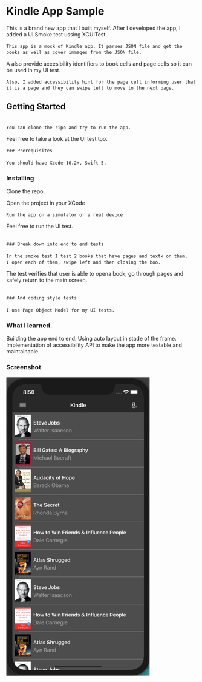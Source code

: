 # Kindle App Sample

This is a brand new app that I buiit myself. After I developed the app, I added a UI Smoke test ussing XCUITest. 

```
This app is a mock of Kindle app. It parses JSON file and get the books as well as cover immages from the JSON file.

```
A also provide accesibility identifiers to book cells and page cells so it can be used in my UI test. 


```
Also, I added accessibility hint for the page cell informing user that it is a page and they can swipe left to move to the next page. 

```

## Getting Started

```

You can clone the ripo and try to run the app. 

```
Feel free to take a look at the UI test too. 

```
### Prerequisites

You should have Xcode 10.2+, Swift 5. 

```

### Installing

Clone the repo.

Open the project in your XCode

```
Run the app on a simulator or a real device

```
Feel free to run the UI test.
```

### Break down into end to end tests

In the smoke test I test 2 books that have pages and textx on them. 
I open each of them, swipe left and then closing the boo. 

```
The test verifies that user is able to opena book, go through pages and safely return to the main screen. 
```

### And coding style tests

I use Page Object Model for my UI tests. 

```

### What I learned. 

Building the app end to end. Using auto layout in stade of the frame. 
Implementation of accessibility API to make the app more testable and maintainable. 

### Screenshot
![iPhone](https://github.com/Eugeneberezin/kindleApp-swift/blob/master/Images/Screen%20Shot%202019-07-05%20at%208.50.01%20PM.png)
